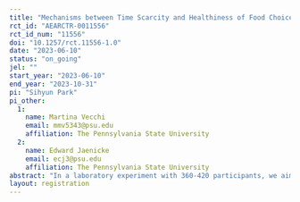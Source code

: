 ```yaml
---
title: "Mechanisms between Time Scarcity and Healthiness of Food Choices: Evidence from a Lab Experiment"
rct_id: "AEARCTR-0011556"
rct_id_num: "11556"
doi: "10.1257/rct.11556-1.0"
date: "2023-06-10"
status: "on_going"
jel: ""
start_year: "2023-06-10"
end_year: "2023-10-31"
pi: "Sihyun Park"
pi_other:
  1:
    name: Martina Vecchi
    email: mmv5343@psu.edu
    affiliation: The Pennsylvania State University
  2:
    name: Edward Jaenicke
    email: ecj3@psu.edu
    affiliation: The Pennsylvania State University
abstract: "In a laboratory experiment with 360-420 participants, we aim to analyze the impact of time scarcity on the healthfulness of food choices by employing snack selection and a second-price sealed-bid auction."
layout: registration
---
```


